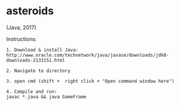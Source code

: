 # asteroids

(Java, 2017)

Instructions:

    1. Download & install Java:
    http://www.oracle.com/technetwork/java/javase/downloads/jdk8-downloads-2133151.html
    
    2. Navigate to directory
    
    3. open cmd (shift +  right click + "Open command window here")
    
    4. Compile and run:
    javac *.java && java GameFrame
